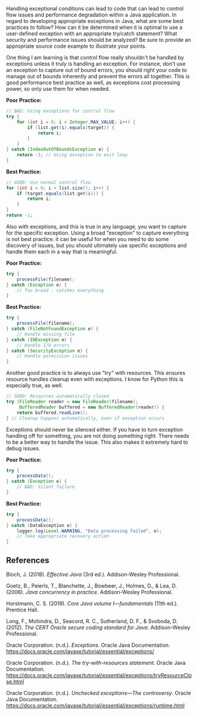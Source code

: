 Handling exceptional conditions can lead to code that can lead to control flow issues and performance degradation within a Java application. In regard to developing appropriate exceptions in Java, what are some best practices to follow? How can it be determined when it is optimal to use a user-defined exception with an appropriate try/catch statement? What security and performance issues should be analyzed? Be sure to provide an appropriate source code example to illustrate your points.

One thing I am learning is that control flow really shouldn't be handled by exceptions unless it truly is handling an exception. For instance, don't use an exception to capture out of bound errors, you should right your code to manage out of bounds inherently and prevent the errors all together. This is good performance best practice as well, as exceptions cost processing power, so only use them for when needed.

**Poor Practice:**

```java
// BAD: Using exceptions for control flow
try {
    for (int i = 0; i < Integer.MAX_VALUE; i++) {
        if (list.get(i).equals(target)) {
            return i;
        }
    }
} catch (IndexOutOfBoundsException e) {
    return -1; // Using exception to exit loop
}
```

**Best Practice:**

```java
// GOOD: Use normal control flow
for (int i = 0; i < list.size(); i++) {
    if (target.equals(list.get(i))) {
        return i;
    }
}
return -1;
```

Also with exceptions, and this is true in any language, you want to capture for the specific exception. Using a broad "exception" to capture everything is not best practice. it can be useful for when you need to do some discovery of issues, but you should ultimately use specific exceptions and handle them each in a way that is meaningful.

**Poor Practice:**

```java
try {
    processFile(filename);
} catch (Exception e) {
    // Too broad - catches everything
}
```

**Best Practice:**

```java
try {
    processFile(filename);
} catch (FileNotFoundException e) {
    // Handle missing file
} catch (IOException e) {
    // Handle I/O errors
} catch (SecurityException e) {
    // Handle permission issues
}
```

Another good practice is to always use "try" with resources. This ensures resource handles cleanup even with exceptions. I know for Python this is especially true, as well.

```java
// GOOD: Resources automatically closed
try (FileReader reader = new FileReader(filename);
     BufferedReader buffered = new BufferedReader(reader)) {
    return buffered.readLine();
} // Cleanup happens automatically, even if exception occurs
```

Exceptions should never be silenced either. If you have to turn exception handling off for something, you are not doing something right. There needs to be a better way to handle the issue. This also makes it extremely hard to debug issues.

**Poor Practice:**

```java
try {
    processData();
} catch (Exception e) {
    // BAD: Silent failure
}
```

**Best Practice:**

```java
try {
    processData();
} catch (DataException e) {
    logger.log(Level.WARNING, "Data processing failed", e);
    // Take appropriate recovery action
}
```

## References

Bloch, J. (2018). _Effective Java_ (3rd ed.). Addison-Wesley Professional.

Goetz, B., Peierls, T., Blanchette, J., Bowbeer, J., Holmes, D., & Lea, D. (2006). _Java concurrency in practice_. Addison-Wesley Professional.

Horstmann, C. S. (2019). _Core Java volume I—fundamentals_ (11th ed.). Prentice Hall.

Long, F., Mohindra, D., Seacord, R. C., Sutherland, D. F., & Svoboda, D. (2012). _The CERT Oracle secure coding standard for Java_. Addison-Wesley Professional.

Oracle Corporation. (n.d.). _Exceptions_. Oracle Java Documentation. https://docs.oracle.com/javase/tutorial/essential/exceptions/

Oracle Corporation. (n.d.). _The try-with-resources statement_. Oracle Java Documentation. https://docs.oracle.com/javase/tutorial/essential/exceptions/tryResourceClose.html

Oracle Corporation. (n.d.). _Unchecked exceptions—The controversy_. Oracle Java Documentation. https://docs.oracle.com/javase/tutorial/essential/exceptions/runtime.html
